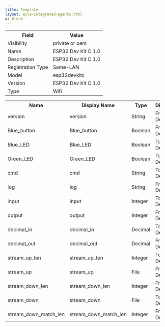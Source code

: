 ```yaml
---
title: Template
layout: ayla-integrated-agents.html
a: block
---
```


<table>
<tr><th>Field</th><th>Value</th></tr>
<tr><td>Visibility</td><td>private or oem</td></tr>
<tr><td>Name</td><td>ESP32 Dev Kit C 1.0</td></tr>
<tr><td>Description</td><td>ESP32 Dev Kit C 1.0</td></tr>
<tr><td>Registration Type</td><td>Same-LAN</td></tr>
<tr><td>Model</td><td>esp32devkitc</td></tr>
<tr><td>Version</td><td>ESP32 Dev Kit C 1.0</td></tr>
<tr><td>Type</td><td>Wifi</td></tr>
</table>

<table>
<tr><th>Name</th><th>Display Name</th><th>Type</th><th>Direction</th><th>Scope</th></tr>
<tr><td>version</td><td>version</td><td>String</td><td>From Device</td><td>user</td></tr>
<tr><td>Blue_button</td><td>Blue_button</td><td>Boolean</td><td>From Device</td><td>user</td></tr>
<tr><td>Blue_LED</td><td>Blue_LED</td><td>Boolean</td><td>To Device</td><td>user</td></tr>
<tr><td>Green_LED</td><td>Green_LED</td><td>Boolean</td><td>To Device</td><td>user</td></tr>
<tr><td>cmd</td><td>cmd</td><td>String</td><td>To Device</td><td>user</td></tr>
<tr><td>log</td><td>log</td><td>String</td><td>From Device</td><td>user</td></tr>
<tr><td>input</td><td>input</td><td>Integer</td><td>To Device</td><td>user</td></tr>
<tr><td>output</td><td>output</td><td>Integer</td><td>From Device</td><td>user</td></tr>
<tr><td>decimal_in</td><td>decimal_in</td><td>Decimal</td><td>To Device</td><td>user</td></tr>
<tr><td>decimal_out</td><td>decimal_out</td><td>Decimal</td><td>From Device</td><td>user</td></tr>
<tr><td>stream_up_len</td><td>stream_up_len</td><td>Integer</td><td>To Device</td><td>user</td></tr>
<tr><td>stream_up</td><td>stream_up</td><td>File</td><td>From Device</td><td>user</td></tr>
<tr><td>stream_down_len</td><td>stream_down_len</td><td>Integer</td><td>From Device</td><td>user</td></tr>
<tr><td>stream_down</td><td>stream_down</td><td>File</td><td>To Device</td><td>user</td></tr>
<tr><td>stream_down_match_len</td><td>stream_down_match_len</td><td>Integer</td><td>From Device</td><td>user</td></tr>
</table>
